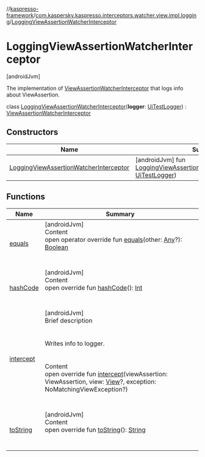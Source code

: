 //[kaspresso-framework](../../index.md)/[com.kaspersky.kaspresso.interceptors.watcher.view.impl.logging](../index.md)/[LoggingViewAssertionWatcherInterceptor](index.md)



# LoggingViewAssertionWatcherInterceptor  
 [androidJvm] 

The implementation of [ViewAssertionWatcherInterceptor](../../com.kaspersky.kaspresso.interceptors.watcher.view/-view-assertion-watcher-interceptor/index.md) that logs info about ViewAssertion.

class [LoggingViewAssertionWatcherInterceptor](index.md)(**logger**: [UiTestLogger](../../com.kaspersky.kaspresso.logger/-ui-test-logger/index.md)) : [ViewAssertionWatcherInterceptor](../../com.kaspersky.kaspresso.interceptors.watcher.view/-view-assertion-watcher-interceptor/index.md)   


## Constructors  
  
|  Name|  Summary| 
|---|---|
| [LoggingViewAssertionWatcherInterceptor](-logging-view-assertion-watcher-interceptor.md)|  [androidJvm] fun [LoggingViewAssertionWatcherInterceptor](-logging-view-assertion-watcher-interceptor.md)(logger: [UiTestLogger](../../com.kaspersky.kaspresso.logger/-ui-test-logger/index.md))   <br>


## Functions  
  
|  Name|  Summary| 
|---|---|
| [equals](https://kotlinlang.org/api/latest/jvm/stdlib/kotlin/-any/equals.html)| [androidJvm]  <br>Content  <br>open operator override fun [equals](https://kotlinlang.org/api/latest/jvm/stdlib/kotlin/-any/equals.html)(other: [Any](https://kotlinlang.org/api/latest/jvm/stdlib/kotlin/-any/index.html)?): [Boolean](https://kotlinlang.org/api/latest/jvm/stdlib/kotlin/-boolean/index.html)  <br><br><br>
| [hashCode](https://kotlinlang.org/api/latest/jvm/stdlib/kotlin/-any/hash-code.html)| [androidJvm]  <br>Content  <br>open override fun [hashCode](https://kotlinlang.org/api/latest/jvm/stdlib/kotlin/-any/hash-code.html)(): [Int](https://kotlinlang.org/api/latest/jvm/stdlib/kotlin/-int/index.html)  <br><br><br>
| [intercept](intercept.md)| [androidJvm]  <br>Brief description  <br><br><br>Writes info to logger.<br><br>  <br>Content  <br>open override fun [intercept](intercept.md)(viewAssertion: ViewAssertion, view: [View](https://developer.android.com/reference/kotlin/android/view/View.html)?, exception: NoMatchingViewException?)  <br><br><br>
| [toString](https://kotlinlang.org/api/latest/jvm/stdlib/kotlin/-any/to-string.html)| [androidJvm]  <br>Content  <br>open override fun [toString](https://kotlinlang.org/api/latest/jvm/stdlib/kotlin/-any/to-string.html)(): [String](https://kotlinlang.org/api/latest/jvm/stdlib/kotlin/-string/index.html)  <br><br><br>

